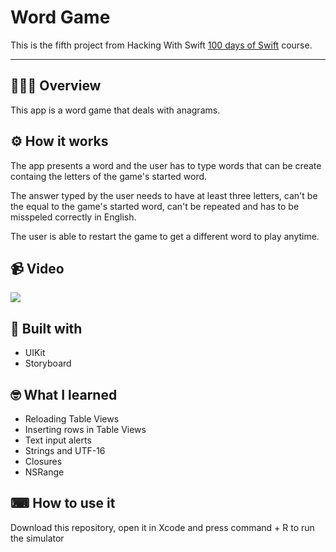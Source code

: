 <h1>Word Game</h1>

This is the fifth project from Hacking With Swift [100 days of Swift](https://www.hackingwithswift.com/100) course.

----

## 💁🏽‍♂️ Overview

This app is a word game that deals with anagrams.

## ⚙️ How it works


The app presents a word and the user has to type words that can
be create containg the letters of the game's started word.

The answer typed by the user needs to have at least three letters,
can't be the equal to the game's started word, can't be repeated and has to
be misspeled correctly in English.

The user is able to restart the game to get a different word to play anytime.

## 📹 Video

![](https://media.giphy.com/media/bUSL4HD4AFGMfSUtCO/giphy.gif)

## 🔨 Built with

- UIKit
- Storyboard

## 🤓 What I learned

- Reloading Table Views
- Inserting rows in Table Views
- Text input alerts
- Strings and UTF-16
- Closures
- NSRange

## ⌨ How to use it

Download this repository, open it in Xcode and press command + R
to run the simulator
